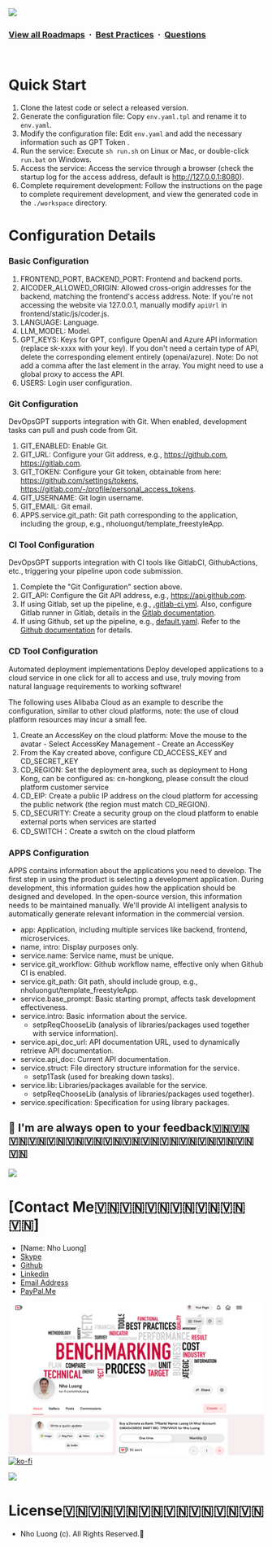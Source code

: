 
![](https://i.imgur.com/waxVImv.png)
### [View all Roadmaps](https://github.com/nholuongut/all-roadmaps) &nbsp;&middot;&nbsp; [Best Practices](https://github.com/nholuongut/all-roadmaps/blob/main/public/best-practices/) &nbsp;&middot;&nbsp; [Questions](https://www.linkedin.com/in/nholuong/)
<br/>

# Quick Start
1. Clone the latest code or select a released version.
2. Generate the configuration file: Copy `env.yaml.tpl` and rename it to `env.yaml`.
3. Modify the configuration file: Edit `env.yaml` and add the necessary information such as GPT Token .
4. Run the service: Execute `sh run.sh` on Linux or Mac, or double-click `run.bat` on Windows.
5. Access the service: Access the service through a browser (check the startup log for the access address, default is http://127.0.0.1:8080).
6. Complete requirement development: Follow the instructions on the page to complete requirement development, and view the generated code in the `./workspace` directory.

# Configuration Details

### Basic Configuration

1. FRONTEND_PORT, BACKEND_PORT: Frontend and backend ports.
2. AICODER_ALLOWED_ORIGIN: Allowed cross-origin addresses for the backend, matching the frontend's access address. Note: If you're not accessing the website via 127.0.0.1, manually modify `apiUrl` in frontend/static/js/coder.js.
3. LANGUAGE: Language.
4. LLM_MODEL: Model.
5. GPT_KEYS: Keys for GPT, configure OpenAI and Azure API information (replace sk-xxxx with your key). If you don't need a certain type of API, delete the corresponding element entirely (openai/azure). Note: Do not add a comma after the last element in the array. You might need to use a global proxy to access the API.
6. USERS: Login user configuration.

### Git Configuration

DevOpsGPT supports integration with Git. When enabled, development tasks can pull and push code from Git.

1. GIT_ENABLED: Enable Git.
2. GIT_URL: Configure your Git address, e.g., https://github.com, https://gitlab.com.
3. GIT_TOKEN: Configure your Git token, obtainable from here: https://github.com/settings/tokens, https://gitlab.com/-/profile/personal_access_tokens.
4. GIT_USERNAME: Git login username.
5. GIT_EMAIL: Git email.
6. APPS.service.git_path: Git path corresponding to the application, including the group, e.g., nholuongut/template_freestyleApp.

### CI Tool Configuration

DevOpsGPT supports integration with CI tools like GitlabCI, GithubActions, etc., triggering your pipeline upon code submission.

1. Complete the "Git Configuration" section above.
2. GIT_API: Configure the Git API address, e.g., https://api.github.com.
3. If using Gitlab, set up the pipeline, e.g., [.gitlab-ci.yml](https://github.com/nholuongut/template_javaWebApp_backend/blob/master/.gitlab-ci.yml). Also, configure Gitlab runner in Gitlab, details in the [Gitlab documentation](https://docs.gitlab.com/runner/).
4. If using Github, set up the pipeline, e.g., [default.yaml](https://github.com/nholuongut/template_javaWebApp_backend/blob/master/.github/workflows/default.yaml). Refer to the [Github documentation](https://docs.github.com/en/actions/learn-github-actions) for details.

### CD Tool Configuration

Automated deployment implementations Deploy developed applications to a cloud service in one click for all to access and use, truly moving from natural language requirements to working software!

The following uses Alibaba Cloud as an example to describe the configuration, similar to other cloud platforms, note: the use of cloud platform resources may incur a small fee.

1. Create an AccessKey on the cloud platform: Move the mouse to the avatar - Select AccessKey Management - Create an AccessKey
2. From the Kay created above, configure CD_ACCESS_KEY and CD_SECRET_KEY
3. CD_REGION: Set the deployment area, such as deployment to Hong Kong, can be configured as: cn-hongkong, please consult the cloud platform customer service
4. CD_EIP: Create a public IP address on the cloud platform for accessing the public network (the region must match CD_REGION).
5. CD_SECURITY: Create a security group on the cloud platform to enable external ports when services are started
6. CD_SWITCH：Create a switch on the cloud platform

### APPS Configuration

APPS contains information about the applications you need to develop. The first step in using the product is selecting a development application. During development, this information guides how the application should be designed and developed. In the open-source version, this information needs to be maintained manually. We'll provide AI intelligent analysis to automatically generate relevant information in the commercial version.

- app: Application, including multiple services like backend, frontend, microservices.
- name, intro: Display purposes only.
- service.name: Service name, must be unique.
- service.git_workflow: Github workflow name, effective only when Github CI is enabled.
- service.git_path: Git path, should include group, e.g., nholuongut/template_freestyleApp.
- service.base_prompt: Basic starting prompt, affects task development effectiveness.
- service.intro: Basic information about the service.
  - setpReqChooseLib (analysis of libraries/packages used together with service information).
- service.api_doc_url: API documentation URL, used to dynamically retrieve API documentation.
- service.api_doc: Current API documentation.
- service.struct: File directory structure information for the service.
  - setp1Task (used for breaking down tasks).
- service.lib: Libraries/packages available for the service.
  - setpReqChooseLib (analysis of libraries/packages used together).
- service.specification: Specification for using library packages.

## 🚀 I'm are always open to your feedback🇻🇳🇻🇳🇻🇳🇻🇳🇻🇳🇻🇳🇻🇳🇻🇳🇻🇳🇻🇳🇻🇳🇻🇳🇻🇳🇻🇳🇻🇳🇻🇳
![](https://i.imgur.com/waxVImv.png)
# **[Contact Me🇻🇳🇻🇳🇻🇳🇻🇳🇻🇳🇻🇳🇻🇳]**
* [Name: Nho Luong]
* [Skype](luongutnho_skype)
* [Github](https://github.com/nholuongut/)
* [Linkedin](https://www.linkedin.com/in/nholuong/)
* [Email Address](luongutnho@hotmail.com)
* [PayPal.Me](https://www.paypal.com/paypalme/nholuongut)

![](Donate.png)
[![ko-fi](https://ko-fi.com/img/githubbutton_sm.svg)](https://ko-fi.com/nholuong)

![](https://i.imgur.com/waxVImv.png)
# License🇻🇳🇻🇳🇻🇳🇻🇳🇻🇳🇻🇳🇻🇳🇻🇳
* Nho Luong (c). All Rights Reserved.🌟